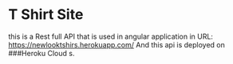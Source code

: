 # T Shirt Site
this is a Rest full API that is used in angular application in URL: https://newlooktshirs.herokuapp.com/
And this api is deployed on ###Heroku Cloud s.
